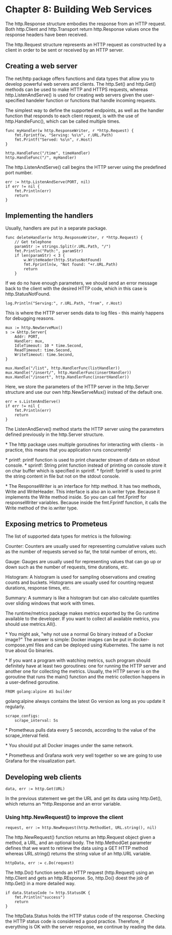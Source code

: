 # Chapter 8: Building Web Services
The http.Response structure embodies the response from an HTTP request. Both http.Client and http.Transport return http.Response values once the response headers have been received.

The http.Request structure represents an HTTP request as constructed by a client in order to be sent or received by an HTTP server.

## Creating a web server
The net/http package offers functions and data types that allow you to develop powerful web servers and clients. The http.Set() and http.Get() methods can be used to make HTTP and HTTPS requests, whereas http.ListenAndServe() is used for creating web servers given the user-specified handeler function or functions that handle incoming requests.

The simplest way to define the supported endpoints, as well as the handler function that responds to each client request, is with the use of http.HandleFunc(), which can be called multiple times.

```
func myHandler(w http.ResponseWriter, r *http.Request) {
    fmt.Fprintf(w, "Serving: %s\n", r.URL.Path)
    fmt.Printf("Served: %s\n", r.Host)
}

http.HandleFunc("/time", timeHandler)
http.HandleFunc("/", myHandler)
```

The http.ListenAndServe() call begins the HTTP server using the predefined port number.

```
err := http.ListenAndServe(PORT, nil)
if err != nil {
    fmt.Println(err)
    return
}
```

## Implementing the handlers
Usually, handlers are put in a separate package.

```
func deleteHandler(w http.ResponseWriter, r *http.Request) {
    // Get telephone
    paramStr := strings.Split(r.URL.Path, "/")
    fmt.Println("Path:", paramStr)
    if len(paramStr) < 3 {
        w.WriteHeader(http.StatusNotFound)
        fmt.Fprintln(w, "Not found: "+r.URL.Path)
        return
    }
```

If we do no have enough parameters, we should send an error message back to the client with the desired HTTP code, which in this case is http.StatusNotFound.

```
log.Println("Serving:", r.URL.Path, "from", r.Host)
```

This is where the HTTP server sends data to log files - this mainly happens for debugging reasons.

```
mux := http.NewServeMux()
s := &http.Server{
    Addr: PORT,
    Handler: mux,
    IdleTimeout: 10 * time.Second,
    ReadTimeout: time.Second,
    WriteTimeout: time.Second,
}

mux.Handle("/list", http.HandlerFunc(listHandler))
mux.Handle("/insert/", http.HandlerFunc(insertHandler))
mux.Handle("/insert", http.HandlerFunc(insertHandler))

```

Here, we store the parameters of the HTTP server in the http.Server structure and use our own http.NewServeMux() instead of the default one.

```
err = s.ListenAndServe()
if err != nil {
    fmt.Println(err)
    return
}
```
The ListenAndServe() method starts the HTTP server using the parameters defined previously in the http.Server structure.

\* The http package uses multiple goroutines for interacting with clients - in practice, this means that you application runs concurrently!

\* printf: printf function is used to print character stream of data on stdout console. 
\* sprintf: String print function instead of printing on console store it on char buffer which is specified in sprintf.
\* fprintf: fprintf is used to print the string content in file but not on the stdout console.

\* The ResponseWriter is an interface for http method. It has two methods, Write and WriteHeader. This interface is also an io.writer type. Because it implements the Write method inside. So you can call fmt.Fprintf for responseWriter variables. Because inside the fmt.Fprintf function, it calls the Write method of the io.writer type. 

## Exposing metrics to Prometeus
The list of supported data types for metrics is the following:

Counter: Counters are usually used for representing cumulative values such as the number of requests served so far, the total number of errors, etc.

Gauge: Gauges are usually used for representing values that can go up or down such as the number of requests, time durations, etc.

Histogram: A histogram is used for sampling observations and creating counts and buckets. Histograms are usually used for counting request durations, response times, etc. 

Summary: A summary is like a histogram but can also calculate quantiles over sliding windows that work with times.

The runtime/metrics package makes metrics exported by the Go runtime available to the developer. If you want to collect all available metrics, you should use metrics.All().

\* You might ask, "why not use a normal Go binary instead of a Docker image?" The answer is simple: Docker images can be put in docker-compose.yml files and can be deployed using Kubernetes. The same is not true about Go binaries.

\* If you want a program with watching metrics, such program should definitely have at least two goroutines: one for running the HTTP server and another one for collecting the metrics. Usually, the HTTP server is on the goroutine that runs the main() function and the metric collection happens in a user-defined goroutine.

```
FROM golang:alpine AS builder
```

golang:alpine always contains the latest Go version as long as you update it regularly.

```
scrape_configs:
    scrape_interval: 5s
```

\* Prometheus pulls data every 5 seconds, according to the value of the scrape_interval field.

\* You should put all Docker images under the same network.

\* Prometheus and Grafana work very well together so we are going to use Grafana for the visualization part.

## Developing web clients
```
data, err := http.Get(URL)
```

In the previous statement we get the URL and get its data using http.Get(), which returns an *http.Response and an error variable.

### Using http.NewRequest() to improve the client

```
request, err := http.NewRequest(http.MethodGet, URL.string(), nil)
```

The http.NewRequest() function returns an http.Request object given a method, a URL, and an optional body. The http.MethodGet parameter defines that we want to retrieve the data using a GET HTTP method whereas URL.string() returns the string value of an http.URL variable.

```
httpData, err := c.Do(request)
```

The http.Do() function sends an HTTP request (http.Request) using an http.Client and gets an http.REsponse. So, http.Do() doest the job of http.Get() in a more detailed way. 

```
if data.StatusCode != http.StatusOK {
    fmt.Println("success")
    return
}
```
The httpData.Status holds the HTTP status code of the response. Checking the HTTP status code is considered a good practice. Therefore, if everything is OK with the server response, we continue by reading the data.

